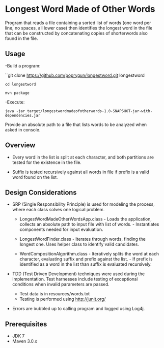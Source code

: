 # Longest Word Made of Other Words
Program that reads a file containing a sorted list of words (one word per line, no spaces, all lower case) then identifies the longest word in the file that can be constructed by concatenating copies of shorterwords also found in the file.

## Usage
-Build a program:

``git clone https://github.com/poprygun/longestword.git longestword

``cd longestword``

``mvn package``

-Execute:

``java -jar target/longestwordmadeofotherwords-1.0-SNAPSHOT-jar-with-dependencies.jar``

Provide an absolute path to a file that lists words to be analyzed when asked in console.

## Overview
- Every word in the list is split at each character, and both partitions are tested for the existence in the file.

- Suffix is tested recursively against all words in file if prefix is a valid word found on the list.

## Design Considerations
- SRP (Single Responsibility Principle) is used for modeling the process, where each class solves one logical problem.

    - LongestWordMadeOtherWordsApp.class
          - Loads the application, collects an absolute path to input file with list of words.
          - Instantiates components needed for input evaluation.
          
    - LongestWordFinder.class
          - Iterates through words, finding the longest one.  Uses helper class to identify valid candidates.
    
    - WordCompositionAlgorithm.class
          - Iteratively splits the word at each character, evaluating suffix and prefix against the list.
          - If prefix is identified as a word in the list than suffix is evaluated recursively.

- TDD (Test Driven Development) techniques were used during the implementation.  Test harnesses include testing of exceptional conditions when invalid parameters are passed.
    
    - Test data is in resources/words.txt
    - Testing is performed using http://junit.org/

- Errors are bubbled up to calling program and logged using Log4j.

## Prerequisites
- JDK 7
- Maven 3.0.x


          
     




